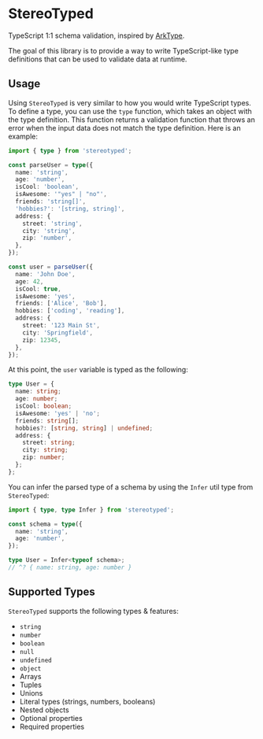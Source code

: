 # StereoTyped

TypeScript 1:1 schema validation, inspired by [ArkType](https://arktype.io).

The goal of this library is to provide a way to write TypeScript-like type definitions that can be used to validate data at runtime.

## Usage

Using `StereoTyped` is very similar to how you would write TypeScript types. To define a type, you can use the `type` function, which takes
an object with the type definition. This function returns a validation function that throws an error when the input data does not match
the type definition. Here is an example:

```typescript
import { type } from 'stereotyped';

const parseUser = type({
  name: 'string',
  age: 'number',
  isCool: 'boolean',
  isAwesome: '"yes" | "no"',
  friends: 'string[]',
  'hobbies?': '[string, string]',
  address: {
    street: 'string',
    city: 'string',
    zip: 'number',
  },
});

const user = parseUser({
  name: 'John Doe',
  age: 42,
  isCool: true,
  isAwesome: 'yes',
  friends: ['Alice', 'Bob'],
  hobbies: ['coding', 'reading'],
  address: {
    street: '123 Main St',
    city: 'Springfield',
    zip: 12345,
  },
});
```

At this point, the `user` variable is typed as the following:

```typescript
type User = {
  name: string;
  age: number;
  isCool: boolean;
  isAwesome: 'yes' | 'no';
  friends: string[];
  hobbies?: [string, string] | undefined;
  address: {
    street: string;
    city: string;
    zip: number;
  };
};
```

You can infer the parsed type of a schema by using the `Infer` util type from `StereoTyped`:

```typescript
import { type, type Infer } from 'stereotyped';

const schema = type({
  name: 'string',
  age: 'number',
});

type User = Infer<typeof schema>;
// ^? { name: string, age: number }
```

## Supported Types

`StereoTyped` supports the following types & features:

- `string`
- `number`
- `boolean`
- `null`
- `undefined`
- `object`
- Arrays
- Tuples
- Unions
- Literal types (strings, numbers, booleans)
- Nested objects
- Optional properties
- Required properties

